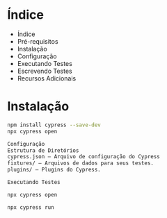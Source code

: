 # Índice

- Índice
- Pré-requisitos
- Instalação
- Configuração
- Executando Testes
- Escrevendo Testes
- Recursos Adicionais

# Instalação

```bash
npm install cypress --save-dev
npx cypress open

Configuração
Estrutura de Diretórios
cypress.json – Arquivo de configuração do Cypress
fixtures/ – Arquivos de dados para seus testes.
plugins/ – Plugins do Cypress.

Executando Testes

npx cypress open

npx cypress run


